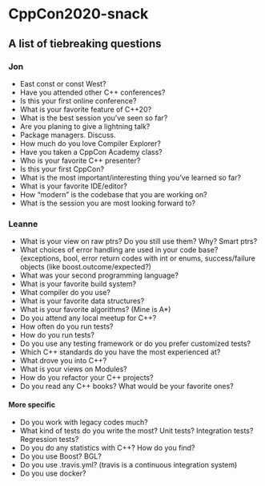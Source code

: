 # CppCon2020-snack

## A list of tiebreaking questions 

### Jon

* East const or const West?
* Have you attended other C++ conferences?
* Is this your first online conference?
* What is your favorite feature of C++20?
* What is the best session you’ve seen so far?
* Are you planing to give a lightning talk?
* Package managers. Discuss.
* How much do you love Compiler Explorer?
* Have you taken a CppCon Academy class?
* Who is your favorite C++ presenter?
* Is this your first CppCon?
* What is the most important/interesting thing you’ve learned so far?
* What is your favorite IDE/editor?
* How “modern” is the codebase that you are working on?
* What is the session you are most looking forward to?

### Leanne

* What is your view on raw ptrs? Do you still use them? Why? Smart ptrs?
* What choices of error handling are used in your code base? {exceptions, bool, error return codes with int or enums, success/failure objects (like boost.outcome/expected?)
* What was your second programming language?
* What is your favorite build system?
* What compiler do you use?
* What is your favorite data structures?
* What is your favorite algorithms? (Mine is A*)
* Do you attend any local meetup for C++?
* How often do you run tests? 
* How do you run tests? 
* Do you use any testing framework or do you prefer customized tests?
* Which C++ standards do you have the most experienced at?
* What drove you into C++?
* What is your views on Modules?
* How do you refactor your C++ projects?
* Do you read any C++ books? What would be your favorite ones?

#### More specific

* Do you work with legacy codes much?
* What kind of tests do you write the most? Unit tests? Integration tests? Regression tests?
* Do you do any statistics with C++? How do you find?
* Do you use Boost? BGL?
* Do you use .travis.yml? (travis is a continuous integration system)
* Do you use docker?
